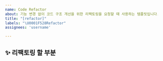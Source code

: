 ```yaml
---
name: Code Refactor
about: 기능 변경 없이 코드 구조 개선을 위한 리팩토링을 요청할 때 사용하는 템플릿입니다.
title: "[refactor]"
labels: "\U0001F528Refactor"
assignees: 'username'

---
```


## ✨ 리팩토링 할 부분

<br>
